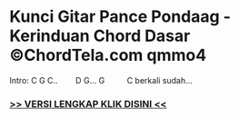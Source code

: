 
 # Kunci Gitar Pance Pondaag - Kerinduan Chord Dasar ©ChordTela.com qmmo4


Intro: C G C..        D G... G          C berkali sudah…

###  <a href="https://shortlighzx.web.app?sq=Kunci Gitar Pance Pondaag - Kerinduan Chord Dasar ©ChordTela.com"> >> VERSI LENGKAP KLIK DISINI << </a>
